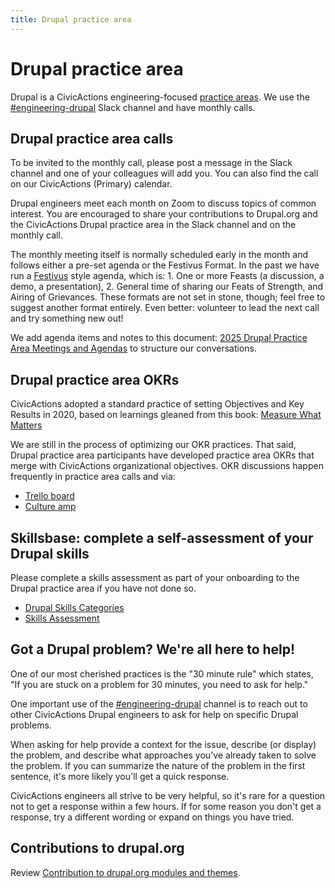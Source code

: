 ```yaml
---
title: Drupal practice area
---
```


# Drupal practice area

Drupal is a CivicActions engineering-focused [practice areas](../../../practice-areas/README.md). We use the [#engineering-drupal](https://civicactions.slack.com/archives/C0ASJ7C8P) Slack channel and have monthly calls.

## Drupal practice area calls

To be invited to the monthly call, please post a message in the Slack channel and one of your colleagues will add you. You can also find the call on our CivicActions (Primary) calendar.

Drupal engineers meet each month on Zoom to discuss topics of common interest. You are encouraged to share your contributions to Drupal.org and the CivicActions Drupal practice area in the Slack channel and on the monthly call.

The monthly meeting itself is normally scheduled early in the month and follows either a pre-set agenda or the Festivus Format. In the past we have run a [Festivus](https://en.wikipedia.org/wiki/Festivus) style agenda, which is: 1. One or more Feasts (a discussion, a demo, a presentation), 2. General time of sharing our Feats of Strength, and Airing of Grievances. These formats are not set in stone, though; feel free to suggest another format entirely. Even better: volunteer to lead the next call and try something new out!

We add agenda items and notes to this document: [2025 Drupal Practice Area Meetings and Agendas](https://docs.google.com/document/d/1vM9qUWDdSR1QBzQ__vn1z-WESRiBEYKrHuNmz4zZysg/edit) to structure our conversations.

## Drupal practice area OKRs

CivicActions adopted a standard practice of setting Objectives and Key Results in 2020, based on learnings gleaned from this book: [Measure What Matters](https://www.whatmatters.com/the-book)

We are still in the process of optimizing our OKR practices. That said, Drupal practice area participants have developed practice area OKRs that merge with CivicActions organizational objectives. OKR discussions happen frequently in practice area calls and via:

-   [Trello board](https://trello.com/b/MH1OIHzV/drupal-practice-area-okrs)
-   [Culture amp](https://civicactions.cultureamp.com/performance/new_goals/department)

## Skillsbase: complete a self-assessment of your Drupal skills

Please complete a skills assessment as part of your onboarding to the Drupal practice area if you have not done so.

-   [Drupal Skills Categories](https://app.skills-base.com/skillcategories/view/id/16)
-   [Skills Assessment](https://app.skills-base.com/people/view#assessments)

## Got a Drupal problem? We're all here to help!

One of our most cherished practices is the "30 minute rule" which states, "If you are stuck on a problem for 30 minutes, you need to ask for help."

One important use of the [#engineering-drupal](https://civicactions.slack.com/archives/C0ASJ7C8P) channel is to reach out to other CivicActions Drupal engineers to ask for help on specific Drupal problems.

When asking for help provide a context for the issue, describe (or display) the problem, and describe what approaches you've already taken to solve the problem. If you can summarize the nature of the problem in the first sentence, it's more likely you'll get a quick response.

CivicActions engineers all strive to be very helpful, so it's rare for a question not to get a response within a few hours. If for some reason you don't get a response, try a different wording or expand on things you have tried.

## Contributions to drupal.org

Review [Contribution to drupal.org modules and themes](./drupal-for-drupal-engineers.md#contribution-to-drupalorg-modules-and-themes).
